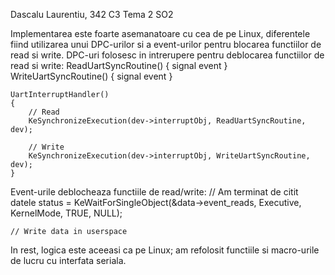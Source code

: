 Dascalu Laurentiu, 342 C3
Tema 2 SO2

  Implementarea este foarte asemanatoare cu cea de pe Linux, diferentele
fiind utilizarea unui DPC-urilor si a event-urilor pentru blocarea
functiilor de read si write.
  DPC-uri folosesc in intrerupere pentru deblocarea functiilor de read si
write:
	ReadUartSyncRoutine() { signal event }
	WriteUartSyncRoutine() { signal event }
	
	UartInterruptHandler()
	{
		// Read
		KeSynchronizeExecution(dev->interruptObj, ReadUartSyncRoutine, dev);
		
		// Write
		KeSynchronizeExecution(dev->interruptObj, WriteUartSyncRoutine, dev);
	}
  Event-urile deblocheaza functiile de read/write:
	// Am terminat de citit datele
	status = KeWaitForSingleObject(&data->event_reads, Executive, KernelMode, TRUE, NULL);
  
	// Write data in userspace
	
  In rest, logica este aceeasi ca pe Linux; am refolosit functiile si macro-urile
de lucru cu interfata seriala.
